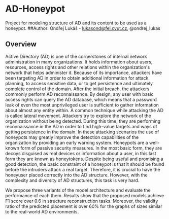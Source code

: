 # AD-Honeypot
Project for modeling structure of AD and its content to be used as a honeypot.
##Author: Ondřej Lukáš - lukasond@fel.cvut.cz, @ondrej_lukas


## Overview
Active Directory (AD) is one of the cornerstones of internal network administration in many organizations. It holds information about users, resources, access rights and other relations within the organization's network that helps administer it.
Because of its importance, attackers have been targeting AD in order to obtain additional information for attack planning, to access sensitive data, or to get persistence and ultimately complete control of the domain. After the initial breach, the attackers commonly perform AD reconnaissance. By design, any user with basic access rights can query the AD database, which means that a password leak of even the most unprivileged user is sufficient to gather information about almost any entity within.
A common technique while attacking the AD is called lateral movement. Attackers try to explore the network of the organization without being detected. During this time, they are performing reconnaissance in the AD in order to find high-value targets and ways of getting persistence in the domain. In these attacking scenarios the use of honeypots may greatly improve the detection capabilities of the organization by providing an early warning system. Honeypots are a well-known form of passive security measures. In the most basic form, they are decoys disguised as real devices or information about a user, in this last form they are known as honeytokens. 
Despite being useful and promising a good detection, the basic constraint of a honeypot is that it should be found before the intruders attack a real target. Therefore, it is crucial to have the honeyuser placed correctly into the AD structure. However, with the complexity and diversity of AD structures, this task is very hard.

 We propose three variants of the model architecture and evaluate the performance of each them. Results show that the proposed models achieve F1 score over 0.6 in structure reconstruction tasks. Moreover, the validity ratio of the predicted placement is over 60\% for the graphs of sizes similar to the real-world AD environments.
